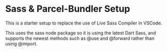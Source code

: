 # Sass & Parcel-Bundler Setup

This is a starter setup to replace the use of Live Sass Compiler in VSCode.

This uses the sass node package so it is using the latest Dart Sass, and supports the newest methods such as @use and @forward rather than using @import.
